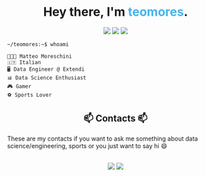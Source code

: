 <h1 align="center">Hey there, I'm  <span style="color:#46b4eb"> teomores</span>.</h1>


<p align="center">
  <img src="https://img.shields.io/badge/Focus-Data%20Science-brightgreen" />
  <img src="https://img.shields.io/badge/Age-26-blue" />
  <img src="https://img.shields.io/badge/Lives-Italy-red" />
</p>

```
~/teomores:~$ whoami

👨🏻‍💻 Matteo Moreschini
🇮🇹 Italian
🖥 Data Engineer @ Extendi
📊 Data Science Enthusiast
🎮 Gamer
⚽️ Sports Lover 
```
<h2 align="center"> 📫 Contacts 📫</h2>
These are my contacts if you want to ask me something about data science/engineering, sports or you just want to say hi 😄
<br>
<br>
<p align="center">
  <a href="https://www.linkedin.com/in/teomore/"><img src="https://img.shields.io/badge/-LinkedIn-0077B5?style=flat&logo=Linkedin&logoColor=white"/></a>
  <a href="mailto:matmoresc@gmail.com"><img src="https://img.shields.io/badge/-Mail-D14836?style=flat&logo=Gmail&logoColor=white"/></a>
</p>
